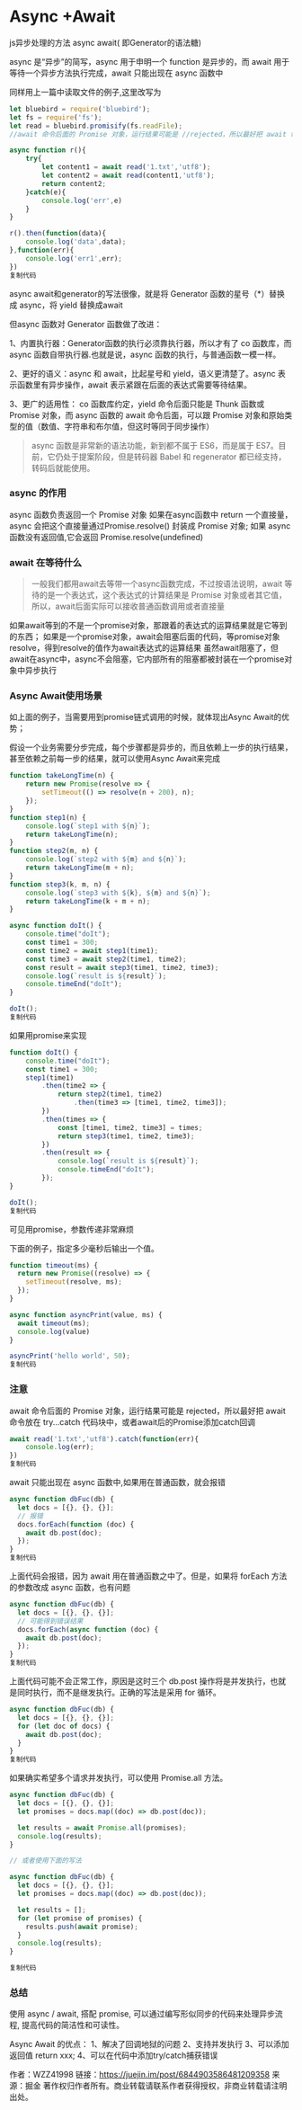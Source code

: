 # Async +Await

 js异步处理的方法 async await( 即Generator的语法糖)

async 是“异步”的简写，async 用于申明一个 function 是异步的，而 await 用于等待一个异步方法执行完成，await 只能出现在 async 函数中

同样用上一篇中读取文件的例子,这里改写为

```javascript
let bluebird = require('bluebird');
let fs = require('fs');
let read = bluebird.promisify(fs.readFile);
//await 命令后面的 Promise 对象，运行结果可能是 //rejected，所以最好把 await 命令放在 try...catch 代码块中。

async function r(){
    try{
        let content1 = await read('1.txt','utf8');
        let content2 = await read(content1,'utf8');
        return content2;
    }catch(e){ 
        console.log('err',e)
    }
}

r().then(function(data){
    console.log('data',data);
},function(err){
    console.log('err1',err);
})
复制代码
```

async await和generator的写法很像，就是将 Generator 函数的星号（*）替换成 async，将 yield 替换成await

但async 函数对 Generator 函数做了改进：

1、内置执行器：Generator函数的执行必须靠执行器，所以才有了 co 函数库，而 async 函数自带执行器.也就是说，async 函数的执行，与普通函数一模一样。

2、更好的语义：async 和 await，比起星号和 yield，语义更清楚了。async 表示函数里有异步操作，await 表示紧跟在后面的表达式需要等待结果。

3、更广的适用性： co 函数库约定，yield 命令后面只能是 Thunk 函数或 Promise 对象，而 async 函数的 await 命令后面，可以跟 Promise 对象和原始类型的值（数值、字符串和布尔值，但这时等同于同步操作）

> async 函数是非常新的语法功能，新到都不属于 ES6，而是属于 ES7。目前，它仍处于提案阶段，但是转码器 Babel 和 regenerator 都已经支持，转码后就能使用。

### async 的作用

async 函数负责返回一个 Promise 对象
 如果在async函数中 return 一个直接量，async 会把这个直接量通过Promise.resolve()  封装成 Promise 对象;
 如果 async 函数没有返回值,它会返回 Promise.resolve(undefined)

### await 在等待什么

> 一般我们都用await去等带一个async函数完成，不过按语法说明，await 等待的是一个表达式，这个表达式的计算结果是 Promise 对象或者其它值，所以，await后面实际可以接收普通函数调用或者直接量

如果await等到的不是一个promise对象，那跟着的表达式的运算结果就是它等到的东西；
 如果是一个promise对象，await会阻塞后面的代码，等promise对象resolve，得到resolve的值作为await表达式的运算结果
 虽然await阻塞了，但await在async中，async不会阻塞，它内部所有的阻塞都被封装在一个promise对象中异步执行

### Async Await使用场景

如上面的例子，当需要用到promise链式调用的时候，就体现出Async Await的优势；

假设一个业务需要分步完成，每个步骤都是异步的，而且依赖上一步的执行结果，甚至依赖之前每一步的结果，就可以使用Async Await来完成

```javascript
function takeLongTime(n) {
    return new Promise(resolve => {
        setTimeout(() => resolve(n + 200), n);
    });
}
function step1(n) {
    console.log(`step1 with ${n}`);
    return takeLongTime(n);
}
function step2(m, n) {
    console.log(`step2 with ${m} and ${n}`);
    return takeLongTime(m + n);
}
function step3(k, m, n) {
    console.log(`step3 with ${k}, ${m} and ${n}`);
    return takeLongTime(k + m + n);
}

async function doIt() {
    console.time("doIt");
    const time1 = 300;
    const time2 = await step1(time1);
    const time3 = await step2(time1, time2);
    const result = await step3(time1, time2, time3);
    console.log(`result is ${result}`);
    console.timeEnd("doIt");
}

doIt();
复制代码
```

如果用promise来实现

```javascript
function doIt() {
    console.time("doIt");
    const time1 = 300;
    step1(time1)
        .then(time2 => {
            return step2(time1, time2)
                .then(time3 => [time1, time2, time3]);
        })
        .then(times => {
            const [time1, time2, time3] = times;
            return step3(time1, time2, time3);
        })
        .then(result => {
            console.log(`result is ${result}`);
            console.timeEnd("doIt");
        });
}

doIt();
复制代码
```

可见用promise，参数传递非常麻烦

下面的例子，指定多少毫秒后输出一个值。

```javascript
function timeout(ms) {
  return new Promise((resolve) => {
    setTimeout(resolve, ms);
  });
}

async function asyncPrint(value, ms) {
  await timeout(ms);
  console.log(value)
}

asyncPrint('hello world', 50);
复制代码
```

### 注意

await 命令后面的 Promise 对象，运行结果可能是 rejected，所以最好把 await 命令放在 try...catch 代码块中，或者await后的Promise添加catch回调

```javascript
await read('1.txt','utf8').catch(function(err){
    console.log(err);
})
复制代码
```

await 只能出现在 async 函数中,如果用在普通函数，就会报错

```javascript
async function dbFuc(db) {
  let docs = [{}, {}, {}];
  // 报错
  docs.forEach(function (doc) {
    await db.post(doc);
  });
}
复制代码
```

上面代码会报错，因为 await 用在普通函数之中了。但是，如果将 forEach 方法的参数改成 async 函数，也有问题

```javascript
async function dbFuc(db) {
  let docs = [{}, {}, {}];
  // 可能得到错误结果
  docs.forEach(async function (doc) {
    await db.post(doc);
  });
}
复制代码
```

上面代码可能不会正常工作，原因是这时三个 db.post 操作将是并发执行，也就是同时执行，而不是继发执行。正确的写法是采用 for 循环。

```javascript
async function dbFuc(db) {
  let docs = [{}, {}, {}];
  for (let doc of docs) {
    await db.post(doc);
  }
}
复制代码
```

如果确实希望多个请求并发执行，可以使用 Promise.all 方法。

```javascript
async function dbFuc(db) {
  let docs = [{}, {}, {}];
  let promises = docs.map((doc) => db.post(doc));

  let results = await Promise.all(promises);
  console.log(results);
}

// 或者使用下面的写法

async function dbFuc(db) {
  let docs = [{}, {}, {}];
  let promises = docs.map((doc) => db.post(doc));

  let results = [];
  for (let promise of promises) {
    results.push(await promise);
  }
  console.log(results);
}

复制代码
```

### 总结

使用 async / await, 搭配 promise, 可以通过编写形似同步的代码来处理异步流程, 提高代码的简洁性和可读性。

Async Await 的优点： 1、解决了回调地狱的问题
 2、支持并发执行
 3、可以添加返回值 return xxx;
 4、可以在代码中添加try/catch捕获错误



作者：WZZ41998
链接：https://juejin.im/post/6844903586481209358
来源：掘金
著作权归作者所有。商业转载请联系作者获得授权，非商业转载请注明出处。
